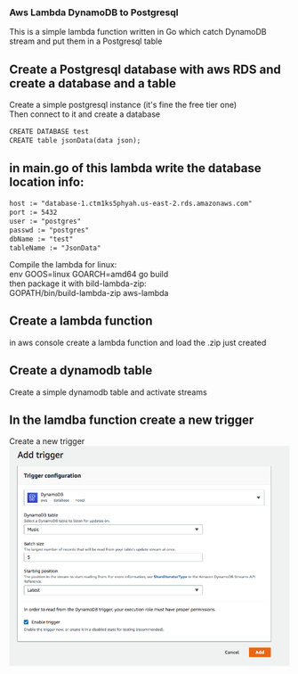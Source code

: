 ### Aws Lambda DynamoDB to Postgresql
This is a simple lambda function written in Go which catch DynamoDB stream and put them in a Postgresql table

## Create a Postgresql database with aws RDS and create a database and a table
Create a simple postgresql instance (it's fine the free tier one) </br>
Then connect to it and create a database </br>
```
CREATE DATABASE test
CREATE table jsonData(data json);
```

## in main.go of this lambda write the database location info:
```
host := "database-1.ctm1ks5phyah.us-east-2.rds.amazonaws.com"
port := 5432
user := "postgres"
passwd := "postgres"
dbName := "test"
tableName := "JsonData"
```
Compile the lambda for linux: </br>
env GOOS=linux GOARCH=amd64 go build
</br>
then package it with bild-lambda-zip: </br>
GOPATH/bin/build-lambda-zip aws-lambda

## Create a lambda function
in aws console create a lambda function and load the .zip just created

## Create a dynamodb table
Create a simple dynamodb table and activate streams

## In the lamdba function create a new trigger
Create a new trigger
![Screenshot](./pics/pic1.png)
